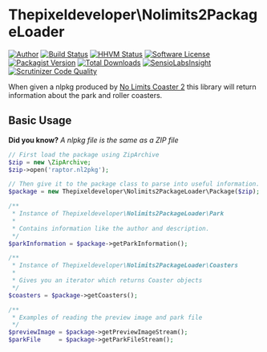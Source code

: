 Thepixeldeveloper\Nolimits2PackageLoader
=========================

[![Author](http://img.shields.io/badge/author-@colonelrosa-blue.svg)](https://twitter.com/colonelrosa)
[![Build Status](https://img.shields.io/travis/ThePixelDeveloper/Nolimits2PackageLoader/master.svg)](https://travis-ci.org/ThePixelDeveloper/Nolimits2PackageLoader)
[![HHVM Status](http://hhvm.h4cc.de/badge/ThePixelDeveloper/Nolimits2PackageLoader.png?style=flat)](http://hhvm.h4cc.de/package/thepixeldeveloper/nolimits2packageloader)
[![Software License](https://img.shields.io/badge/license-MIT-brightgreen.svg)](LICENSE)
[![Packagist Version](https://img.shields.io/packagist/v/ThePixelDeveloper/Nolimits2PackageLoader.svg)](https://packagist.org/packages/thepixeldeveloper/nolimits2packageloader)
[![Total Downloads](https://img.shields.io/packagist/dt/thepixeldeveloper/nolimits2packageloader.svg)](https://packagist.org/packages/thepixeldeveloper/nolimits2packageloader)
[![SensioLabsInsight](https://img.shields.io/sensiolabs/i/71e1a221-f477-4649-b63f-c61a055fa0be.svg)](https://insight.sensiolabs.com/projects/71e1a221-f477-4649-b63f-c61a055fa0be)
[![Scrutinizer Code Quality](https://scrutinizer-ci.com/g/thepixeldeveloper/nolimits2packageloader/badges/quality-score.png?b=master)](https://scrutinizer-ci.com/g/ThePixelDeveloper/Nolimits2PackageLoader/?branch=master)

When given a nlpkg produced by [No Limits Coaster 2](http://www.nolimitscoaster.com/) this library will return information about the park and roller coasters.

Basic Usage
-----

**Did you know?** _A nlpkg file is the same as a ZIP file_

``` php
// First load the package using ZipArchive
$zip = new \ZipArchive;
$zip->open('raptor.nl2pkg');

// Then give it to the package class to parse into useful information.
$package = new Thepixeldeveloper\Nolimits2PackageLoader\Package($zip);

/**
 * Instance of Thepixeldeveloper\Nolimits2PackageLoader\Park
 *
 * Contains information like the author and description.
 */
$parkInformation = $package->getParkInformation();

/**
 * Instance of Thepixeldeveloper\Nolimits2PackageLoader\Coasters
 *
 * Gives you an iterator which returns Coaster objects
 */
$coasters = $package->getCoasters();

/**
 * Examples of reading the preview image and park file
 */
$previewImage = $package->getPreviewImageStream();
$parkFile     = $package->getParkFileStream();
```
